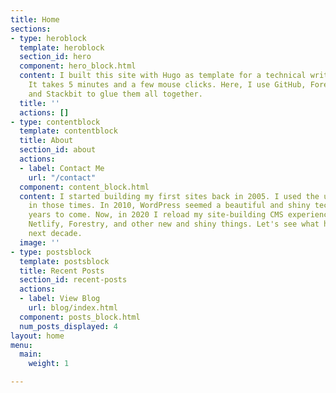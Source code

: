 ```yaml
---
title: Home
sections:
- type: heroblock
  template: heroblock
  section_id: hero
  component: hero_block.html
  content: I built this site with Hugo as template for a technical writer's blog.
    It takes 5 minutes and a few mouse clicks. Here, I use GitHub, Forestry, Netlify,
    and Stackbit to glue them all together.
  title: ''
  actions: []
- type: contentblock
  template: contentblock
  title: About
  section_id: about
  actions:
  - label: Contact Me
    url: "/contact"
  component: content_block.html
  content: I started building my first sites back in 2005. I used the ugly CMSs available
    in those times. In 2010, WordPress seemed a beautiful and shiny technology for
    years to come. Now, in 2020 I reload my site-building CMS experience with Hugo,
    Netlify, Forestry, and other new and shiny things. Let's see what happens in the
    next decade.
  image: ''
- type: postsblock
  template: postsblock
  title: Recent Posts
  section_id: recent-posts
  actions:
  - label: View Blog
    url: blog/index.html
  component: posts_block.html
  num_posts_displayed: 4
layout: home
menu:
  main:
    weight: 1

---
```

